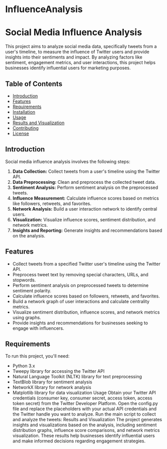 # InfluenceAnalysis
# Social Media Influence Analysis

This project aims to analyze social media data, specifically tweets from a user's timeline, to measure the influence of Twitter users and provide insights into their sentiments and impact. By analyzing factors like sentiment, engagement metrics, and user interactions, this project helps businesses identify influential users for marketing purposes.

## Table of Contents

- [Introduction](#introduction)
- [Features](#features)
- [Requirements](#requirements)
- [Installation](#installation)
- [Usage](#usage)
- [Results and Visualization](#results-and-visualization)
- [Contributing](#contributing)
- [License](#license)

## Introduction

Social media influence analysis involves the following steps:
1. **Data Collection:** Collect tweets from a user's timeline using the Twitter API.
2. **Data Preprocessing:** Clean and preprocess the collected tweet data.
3. **Sentiment Analysis:** Perform sentiment analysis on the preprocessed tweets.
4. **Influence Measurement:** Calculate influence scores based on metrics like followers, retweets, and favorites.
5. **Network Analysis:** Build a user interaction network to identify central users.
6. **Visualization:** Visualize influence scores, sentiment distribution, and network metrics.
7. **Insights and Reporting:** Generate insights and recommendations based on the analysis.

## Features

- Collect tweets from a specified Twitter user's timeline using the Twitter API.
- Preprocess tweet text by removing special characters, URLs, and stopwords.
- Perform sentiment analysis on preprocessed tweets to determine sentiment polarity.
- Calculate influence scores based on followers, retweets, and favorites.
- Build a network graph of user interactions and calculate centrality metrics.
- Visualize sentiment distribution, influence scores, and network metrics using graphs.
- Provide insights and recommendations for businesses seeking to engage with influencers.

## Requirements

To run this project, you'll need:

- Python 3.x
- Tweepy library for accessing the Twitter API
- Natural Language Toolkit (NLTK) library for text preprocessing
- TextBlob library for sentiment analysis
- NetworkX library for network analysis
- Matplotlib library for data visualization
 Usage
Obtain your Twitter API credentials (consumer key, consumer secret, access token, access token secret) from the Twitter Developer Platform.
Open the config.py file and replace the placeholders with your actual API credentials and the Twitter handle you want to analyze.
Run the main script to collect and analyze the tweets:
Results and Visualization
The project generates insights and visualizations based on the analysis, including sentiment distribution graphs, influence score comparisons, and network metrics visualization. These results help businesses identify influential users and make informed decisions regarding engagement strategies. 

